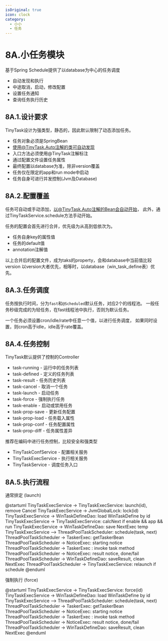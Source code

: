 ```yaml
---
isOriginal: true
icon: clock
category:
  - 小小
  - 任务
---
```


# 8A.小任务模块

基于Spring Schedule提供了以database为中心的任务调度

* 自动发现和执行
* 中途取消，启动，修改配置
* 设置任务通知
* 查询任务执行历史

## 8A.1.设计要求

TinyTask设计为强类型，静态的，因此默认限制了动态添加任务。

* 任务对象必须是SpringBean
* 使用@TinyTask.Auto注解的类可自动发现
* 入口方法必须使用@TinyTask注解标注
* 通过配置文件设置任务属性
* 最终配置以database为准，除非version覆盖
* 任务仅在限定的app和run mode中启动
* 任务自身可进行并发控制(Jvm及Database)

## 8A.2.配置覆盖

任务可自动或手动添加，以@TinyTask.Auto注解的Bean会自动开始，
此外，通过TinyTaskService.schedule方法手动开始。

任务的配置会首先进行合并，优先级为从高到低依次为。

* 任务自身key的属性值
* 任务的default值
* annotation注解值

以上合并后的配置文件，成为taks的property，会和database中当前值比较version
以version大者优先，相等时，以database（win_task_define表）优先。

## 8A.3.任务调度

任务按执行时间，分为`fast`和`@Scheduled`默认任务，对应2个的线程池。
一般任务秒级完成的为轻任务，在fast线程池中执行，否则为默认任务。

一个任务必须设置cron/idle/rate中任意一个值，以进行任务调度，
如果同时设置，则cron高于idle，idle高于rate覆盖。

## 8A.4.任务控制

TinyTask默认提供了控制的Controller

* task-running - 运行中的任务列表
* task-defined - 定义的任务列表
* task-result - 任务历史列表
* task-cancel - 取消一个任务
* task-launch - 启动任务
* task-force - 强制执行任务
* task-enable - 启动或禁用任务
* task-prop-save - 更新任务配置
* task-prop-load - 任务载入属性
* task-prop-conf - 任务配置属性
* task-prop-diff - 任务属性差异

推荐在编码中进行任务控制，比较安全和强类型

* TinyTaskConfService - 配置相关服务
* TinyTaskExecService - 执行相关服务
* TinyTaskService - 调度任务入口

## 8A.5.执行流程

通常排定 (launch)

@startuml
TinyTaskExecService -> TinyTaskExecService: launch(id), remove Cancel
TinyTaskExecService -> JvmGlobalLock: lock(id)
TinyTaskExecService -> WinTaskDefineDao: load WinTaskDefine by id
TinyTaskExecService -> TinyTaskExecService: calcNext if enable && app && run
TinyTaskExecService -> WinTaskDefineDao: save NextExec temp
TinyTaskExecService --> ThreadPoolTaskScheduler: schedule(task, next)
ThreadPoolTaskScheduler -> TaskerExec: getTaskerBean
ThreadPoolTaskScheduler -> NoticeExec: starting notice
ThreadPoolTaskScheduler -> TaskerExec : invoke task method
ThreadPoolTaskScheduler -> NoticeExec: result notice, done/fail
ThreadPoolTaskScheduler -> WinTaskDefineDao: saveResult, clean NextExec
ThreadPoolTaskScheduler -> TinyTaskExecService: relaunch if schedule
@enduml

强制执行 (force)

@startuml
TinyTaskExecService -> TinyTaskExecService: force(id)
TinyTaskExecService -> WinTaskDefineDao: load WinTaskDefine by id
TinyTaskExecService --> ThreadPoolTaskScheduler: schedule(task, next)
ThreadPoolTaskScheduler -> TaskerExec: getTaskerBean
ThreadPoolTaskScheduler -> NoticeExec: starting notice
ThreadPoolTaskScheduler -> TaskerExec : invoke task method
ThreadPoolTaskScheduler -> NoticeExec: result notice, done/fail
ThreadPoolTaskScheduler -> WinTaskDefineDao: saveResult, clean NextExec
@enduml
